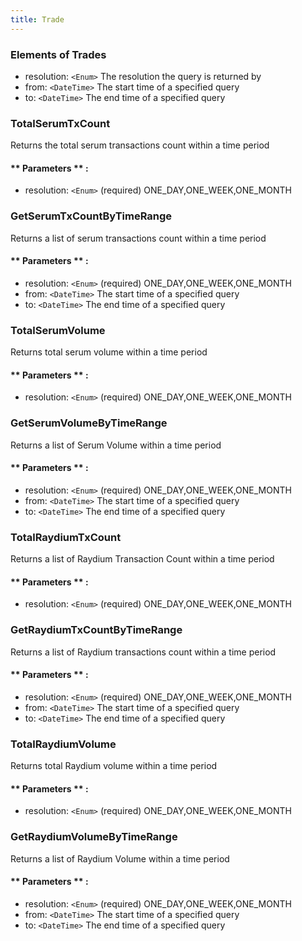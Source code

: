 ```yaml
---
title: Trade
---
```


### Elements of Trades
* resolution: `<Enum>` The resolution the query is returned by 
* from: `<DateTime>` The start time of a specified query 
* to: `<DateTime>` The end time of a specified query 


### TotalSerumTxCount 
Returns the total serum transactions count within a time period 

#### ** Parameters ** : 
* resolution: `<Enum>` (required) ONE_DAY,ONE_WEEK,ONE_MONTH


### GetSerumTxCountByTimeRange 
Returns a list of serum transactions count within a time period 

#### ** Parameters ** : 
* resolution: `<Enum>` (required) ONE_DAY,ONE_WEEK,ONE_MONTH
* from: `<DateTime>` The start time of a specified query 
* to: `<DateTime>` The end time of a specified query 


### TotalSerumVolume 
Returns total serum volume within a time period 

#### ** Parameters ** : 
* resolution: `<Enum>` (required) ONE_DAY,ONE_WEEK,ONE_MONTH


### GetSerumVolumeByTimeRange 
Returns a list of Serum Volume within a time period 

#### ** Parameters ** : 
* resolution: `<Enum>` (required) ONE_DAY,ONE_WEEK,ONE_MONTH
* from: `<DateTime>` The start time of a specified query 
* to: `<DateTime>` The end time of a specified query 

### TotalRaydiumTxCount
Returns a list of Raydium Transaction Count within a time period 

#### ** Parameters ** : 
* resolution: `<Enum>` (required) ONE_DAY,ONE_WEEK,ONE_MONTH

### GetRaydiumTxCountByTimeRange 
Returns a list of Raydium transactions count within a time period 

#### ** Parameters ** : 
* resolution: `<Enum>` (required) ONE_DAY,ONE_WEEK,ONE_MONTH
* from: `<DateTime>` The start time of a specified query 
* to: `<DateTime>` The end time of a specified query 

### TotalRaydiumVolume 
Returns total Raydium volume within a time period 

#### ** Parameters ** : 
* resolution: `<Enum>` (required) ONE_DAY,ONE_WEEK,ONE_MONTH


### GetRaydiumVolumeByTimeRange 
Returns a list of Raydium Volume within a time period 

#### ** Parameters ** : 
* resolution: `<Enum>` (required) ONE_DAY,ONE_WEEK,ONE_MONTH
* from: `<DateTime>` The start time of a specified query 
* to: `<DateTime>` The end time of a specified query 
